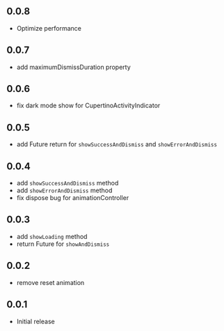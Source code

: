 ## 0.0.8

* Optimize performance

## 0.0.7

* add maximumDismissDuration property

## 0.0.6

* fix dark mode show for CupertinoActivityIndicator

## 0.0.5

* add Future return for `showSuccessAndDismiss` and `showErrorAndDismiss`

## 0.0.4

* add `showSuccessAndDismiss` method
* add `showErrorAndDismiss` method
* fix dispose bug for animationController

## 0.0.3

* add `showLoading` method
* return Future for `showAndDismiss`

## 0.0.2

* remove reset animation

## 0.0.1

* Initial release
